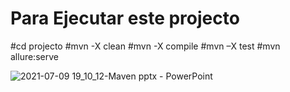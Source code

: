# Para Ejecutar este projecto


#cd projecto
#mvn -X clean
#mvn -X compile 
#mvn –X test
#mvn allure:serve

![2021-07-09 19_10_12-Maven pptx - PowerPoint](https://user-images.githubusercontent.com/13653183/125140718-8814d300-e0e9-11eb-9053-add78248bbf5.png)
